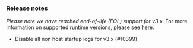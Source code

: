 ### Release notes
<!-- Please add your release notes in the following format:
- My change description (#PR)
-->
*Please note we have reached end-of-life (EOL) support for v3.x.* For more information on supported runtime versions, please see [here.](https://learn.microsoft.com/en-us/azure/azure-functions/functions-versions?tabs=v4&pivots=programming-language-csharp)

- Disable all non host startup logs for v3.x (#10399)